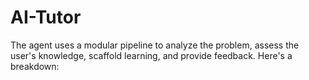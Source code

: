 # AI-Tutor
The agent uses a modular pipeline to analyze the problem, assess the user's knowledge, scaffold learning, and provide feedback. Here's a breakdown:
